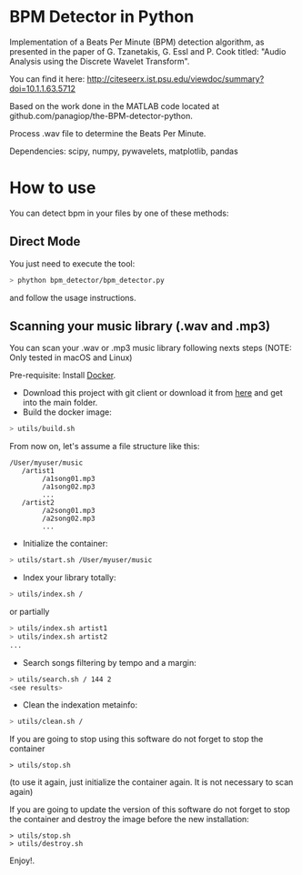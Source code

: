 BPM Detector in Python
=======================
Implementation of a Beats Per Minute (BPM) detection algorithm, as presented in the paper of G. Tzanetakis, G. Essl and P. Cook titled: "Audio Analysis using the Discrete Wavelet Transform".

You can find it here: http://citeseerx.ist.psu.edu/viewdoc/summary?doi=10.1.1.63.5712

Based on the work done in the MATLAB code located at github.com/panagiop/the-BPM-detector-python.

Process .wav file to determine the Beats Per Minute.

Dependencies: scipy, numpy, pywavelets, matplotlib, pandas

# How to use

You can detect bpm in your files by one of these methods:

## Direct Mode

You just need to execute the tool:
```bash
> phython bpm_detector/bpm_detector.py
```
and follow the usage instructions.

## Scanning your music library (.wav and .mp3)

You can scan your .wav or .mp3 music library following nexts steps (NOTE: Only tested in macOS and Linux)

Pre-requisite: Install [Docker](https://docs.docker.com/get-docker/).

* Download this project with git client or download it from [here](https://github.com/giorbernal/the-BPM-detector-python/archive/master.zip) and get into the main folder.
* Build the docker image:
```bash
> utils/build.sh
```

From now on, let's assume a file structure like this:
```
/User/myuser/music
   /artist1
        /a1song01.mp3
        /a1song02.mp3
        ...
   /artist2
        /a2song01.mp3
        /a2song02.mp3
        ...
```
* Initialize the container:
```bash
> utils/start.sh /User/myuser/music
```
* Index your library totally:
```bash
> utils/index.sh /
```
or partially
```bash
> utils/index.sh artist1
> utils/index.sh artist2
...
```
* Search songs filtering by tempo and a margin:
```bash
> utils/search.sh / 144 2
<see results>
```
* Clean the indexation metainfo:
```bash
> utils/clean.sh /
```

If you are going to stop using this software do not forget to stop the container
````
> utils/stop.sh
````
(to use it again, just initialize the container again. It is not necessary to scan again)

If you are going to update the version of this software do not forget to stop the container and destroy the image before the new installation:
````
> utils/stop.sh
> utils/destroy.sh
````

Enjoy!.
